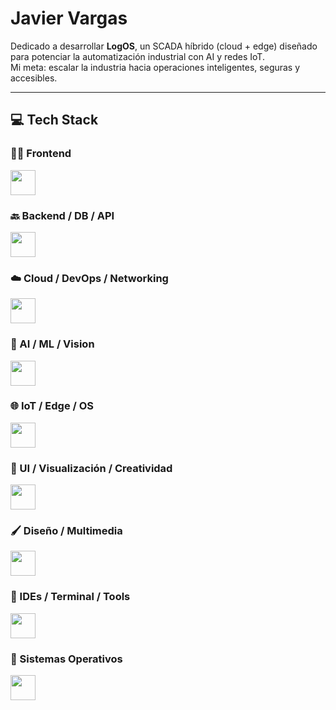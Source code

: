 <!-- Este README es tu carta de presentación profesional -->


# Javier Vargas

Dedicado a desarrollar **LogOS**, un SCADA híbrido (cloud + edge) diseñado para potenciar la automatización industrial con AI y redes IoT.  
Mi meta: escalar la industria hacia operaciones inteligentes, seguras y accesibles.

---

## 💻 Tech Stack

### 🧑‍💻 Frontend
<a href="https://skillicons.dev">
  <img src="https://skillicons.dev/icons?i=nextjs,vite,react,vue,angular,js,ts,html,css,tailwind,bootstrap,md,latex" height="40" />
</a>

### 🔙 Backend / DB / API
<a href="https://skillicons.dev">
  <img src="https://skillicons.dev/icons?i=python,java,fastapi,express,mysql,sqlite,supabase" height="40" />
</a>

### ☁️ Cloud / DevOps / Networking
<a href="https://skillicons.dev">
  <img src="https://skillicons.dev/icons?i=aws,cloudflare,docker,nginx,tailscale,wireguard" height="40" />
</a>

### 🧠 AI / ML / Vision
<a href="https://skillicons.dev">
  <img src="https://skillicons.dev/icons?i=tensorflow,opencv" height="40" />
</a>

### 🌐 IoT / Edge / OS
<a href="https://skillicons.dev">
  <img src="https://skillicons.dev/icons?i=linux,raspberrypi" height="40" />
</a>

### 🎨 UI / Visualización / Creatividad
<a href="https://skillicons.dev">
  <img src="https://skillicons.dev/icons?i=electron,threejs,svg,d3,chakraui,shadcn" height="40" />
</a>

### 🖌️ Diseño / Multimedia
<a href="https://skillicons.dev">
  <img src="https://skillicons.dev/icons?i=aftereffects,premiere,photoshop,illustrator,blender" height="40" />
</a>

### 🧰 IDEs / Terminal / Tools
<a href="https://skillicons.dev">
  <img src="https://skillicons.dev/icons?i=idea,pycharm,vscode,sublime,bash,git,github,npm,pnpm" height="40" />
</a>

### 🧮 Sistemas Operativos
<a href="https://skillicons.dev">
  <img src="https://skillicons.dev/icons?i=apple,windows,ubuntu,debian,kali" height="40" />
</a>


